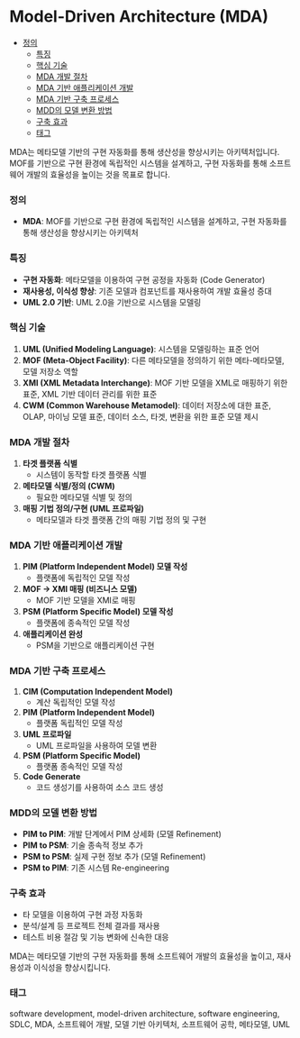 # Model-Driven Architecture (MDA)

<!-- mtoc-start -->

- [정의](#정의)
  - [특징](#특징)
  - [핵심 기술](#핵심-기술)
  - [MDA 개발 절차](#mda-개발-절차)
  - [MDA 기반 애플리케이션 개발](#mda-기반-애플리케이션-개발)
  - [MDA 기반 구축 프로세스](#mda-기반-구축-프로세스)
  - [MDD의 모델 변환 방법](#mdd의-모델-변환-방법)
  - [구축 효과](#구축-효과)
  - [태그](#태그)

<!-- mtoc-end -->

MDA는 메타모델 기반의 구현 자동화를 통해 생산성을 향상시키는 아키텍처입니다. MOF를 기반으로 구현 환경에 독립적인 시스템을 설계하고, 구현 자동화를 통해 소프트웨어 개발의 효율성을 높이는 것을 목표로 합니다.

### 정의

- **MDA**: MOF를 기반으로 구현 환경에 독립적인 시스템을 설계하고, 구현 자동화를 통해 생산성을 향상시키는 아키텍처

### 특징

- **구현 자동화**: 메타모델을 이용하여 구현 공정을 자동화 (Code Generator)
- **재사용성, 이식성 향상**: 기존 모델과 컴포넌트를 재사용하여 개발 효율성 증대
- **UML 2.0 기반**: UML 2.0을 기반으로 시스템을 모델링

### 핵심 기술

1. **UML (Unified Modeling Language)**: 시스템을 모델링하는 표준 언어
2. **MOF (Meta-Object Facility)**: 다른 메타모델을 정의하기 위한 메타-메타모델, 모델 저장소 역할
3. **XMI (XML Metadata Interchange)**: MOF 기반 모델을 XML로 매핑하기 위한 표준, XML 기반 데이터 관리를 위한 표준
4. **CWM (Common Warehouse Metamodel)**: 데이터 저장소에 대한 표준, OLAP, 마이닝 모델 표준, 데이터 소스, 타겟, 변환을 위한 표준 모델 제시

### MDA 개발 절차

1. **타겟 플랫폼 식별**
   - 시스템이 동작할 타겟 플랫폼 식별
2. **메타모델 식별/정의 (CWM)**
   - 필요한 메타모델 식별 및 정의
3. **매핑 기법 정의/구현 (UML 프로파일)**
   - 메타모델과 타겟 플랫폼 간의 매핑 기법 정의 및 구현

### MDA 기반 애플리케이션 개발

1. **PIM (Platform Independent Model) 모델 작성**
   - 플랫폼에 독립적인 모델 작성
2. **MOF → XMI 매핑 (비즈니스 모델)**
   - MOF 기반 모델을 XMI로 매핑
3. **PSM (Platform Specific Model) 모델 작성**
   - 플랫폼에 종속적인 모델 작성
4. **애플리케이션 완성**
   - PSM을 기반으로 애플리케이션 구현

### MDA 기반 구축 프로세스

1. **CIM (Computation Independent Model)**
   - 계산 독립적인 모델 작성
2. **PIM (Platform Independent Model)**
   - 플랫폼 독립적인 모델 작성
3. **UML 프로파일**
   - UML 프로파일을 사용하여 모델 변환
4. **PSM (Platform Specific Model)**
   - 플랫폼 종속적인 모델 작성
5. **Code Generate**
   - 코드 생성기를 사용하여 소스 코드 생성

### MDD의 모델 변환 방법

- **PIM to PIM**: 개발 단계에서 PIM 상세화 (모델 Refinement)
- **PIM to PSM**: 기술 종속적 정보 추가
- **PSM to PSM**: 실제 구현 정보 추가 (모델 Refinement)
- **PSM to PIM**: 기존 시스템 Re-engineering

### 구축 효과

- 타 모델을 이용하여 구현 과정 자동화
- 분석/설계 등 프로젝트 전체 결과를 재사용
- 테스트 비용 절감 및 기능 변화에 신속한 대응

MDA는 메타모델 기반의 구현 자동화를 통해 소프트웨어 개발의 효율성을 높이고, 재사용성과 이식성을 향상시킵니다.

### 태그

software development, model-driven architecture, software engineering, SDLC, MDA, 소프트웨어 개발, 모델 기반 아키텍처, 소프트웨어 공학, 메타모델, UML

